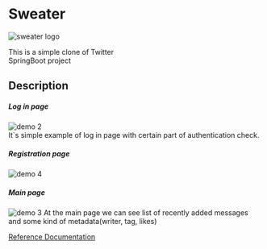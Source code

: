 # Sweater
![sweater logo](https://64.media.tumblr.com/5ba7b81cf02f5d75cd5bbcfa4bad6f65/a1f672c4e74a48dd-a4/s500x750/c2396851ec38487105cff1e20351de664b1e7138.png)

This is a simple clone of Twitter<br/>
SpringBoot project

## Description
##### Log in page
![demo 2](https://64.media.tumblr.com/6d0afc4504363102246b1811eeb03179/df18f06f30611c8d-2e/s1280x1920/a12f503606c54b8d7cd6877c2970924992ad3141.png)<br/>
It`s simple example of log in page with certain part of 
authentication check.
##### Registration page
![demo 4](https://64.media.tumblr.com/0c7d09a8725cd6f7a6c9dee7bc80bc4f/df18f06f30611c8d-e0/s1280x1920/6dd6d873f0c860e53e5419bf6e60b05bee6f9b42.png)
##### Main page
![demo 3](https://64.media.tumblr.com/87a95443d7ebdeb494d487ee1b16369f/df18f06f30611c8d-58/s1280x1920/653c6806a109fd92c89dc80ea8aa422f2e46841b.png)
At the main page we can see list of recently added messages 
and some kind of metadata(writer, tag, likes)

[Reference Documentation](./HELP.md)